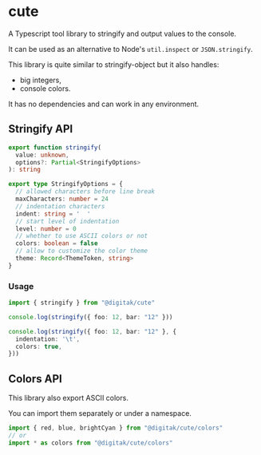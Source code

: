 # cute
A Typescript tool library to stringify and output values to the console.

It can be used as an alternative to Node's `util.inspect` or `JSON.stringify`.

This library is quite similar to stringify-object but it also handles:

- big integers,
- console colors.

It has no dependencies and can work in any environment.

## Stringify API

```ts
export function stringify(
  value: unknown,
  options?: Partial<StringifyOptions>
): string

export type StringifyOptions = {
  // allowed characters before line break
  maxCharacters: number = 24
  // indentation characters
  indent: string = '  '
  // start level of indentation
  level: number = 0
  // whether to use ASCII colors or not
  colors: boolean = false
  // allow to customize the color theme
  theme: Record<ThemeToken, string>
}
```

### Usage

```ts
import { stringify } from "@digitak/cute"

console.log(stringify({ foo: 12, bar: "12" }))

console.log(stringify({ foo: 12, bar: "12" }, {
  indentation: '\t',
  colors: true,
}))
```

## Colors API

This library also export ASCII colors.

You can import them separately or under a namespace.

```ts
import { red, blue, brightCyan } from "@digitak/cute/colors"
// or
import * as colors from "@digitak/cute/colors"
```


